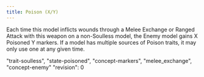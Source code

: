 ```yaml
---
title: Poison (X/Y)
---
```

Each time this model inflicts wounds through a Melee Exchange or Ranged Attack with this weapon on a non-Soulless model, the Enemy model gains X Poisoned Y markers.
If a model has multiple sources of Poison traits, it may only use one at any given time.

"trait-soulless", "state-poisoned", "concept-markers", "melee_exchange", "concept-enemy"
"revision": 0